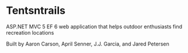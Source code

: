 # Tentsntrails
ASP.NET MVC 5 EF 6 web application that helps outdoor enthusiasts find recreation locations

Built by Aaron Carson, April Senner, J.J. Garcia, and Jared Petersen

